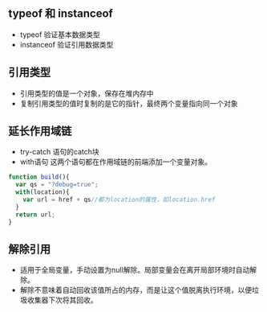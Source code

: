 ## typeof 和 instanceof
- typeof 验证基本数据类型
- instanceof 验证引用数据类型

## 引用类型
- 引用类型的值是一个对象，保存在堆内存中
- 复制引用类型的值时复制的是它的指针，最终两个变量指向同一个对象


## 延长作用域链

- try-catch 语句的catch块
- with语句
  这两个语句都在作用域链的前端添加一个变量对象。

```javascript
function build(){
  var qs = "?debug=true";
  with(location){
    var url = href + qs//都为location的属性，如location.href
  }
  return url;
}

```

## 解除引用
- 适用于全局变量，手动设置为null解除。局部变量会在离开局部环境时自动解除。
- 解除不意味着自动回收该值所占的内存，而是让这个值脱离执行环境，以便垃圾收集器下次将其回收。

